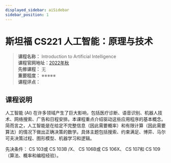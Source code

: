 ```yaml
---
displayed_sidebar: aiSidebar
sidebar_position: 1
---
```


# 斯坦福 CS221 人工智能：原理与技术





>**课程名称：**  Introduction to Artificial Intelligence   
**课程官网地址：**[2022年秋](https://inst.eecs.berkeley.edu/~cs188/fa22/)    
**先修课程：** 无  
**重要程度：** ※※※※※  
**课程评点：** 


## 课程说明
人工智能 (AI) 在许多领域产生了巨大影响，包括医疗诊断、语音识别、机器人技术、网络搜索、广告和日程安排。本课程重点介绍驱动这些应用程序的基本概念。简而言之，人工智能是在给定不完整信息（因此需要概率）和有限计算（因此需要算法）的情况下做出正确决策的数学。具体主题包括搜索、约束满足、博弈、马尔可夫决策过程、图形模型、机器学习和逻辑。

先决条件： CS 103或 CS 103B /X、 CS 106B或 CS 106X、 CS 107和 CS 109（算法、概率和编程经验）。




